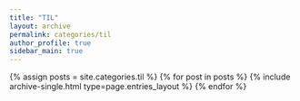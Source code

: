 ```yaml
---
title: "TIL"
layout: archive
permalink: categories/til
author_profile: true
sidebar_main: true
---
```


{% assign posts = site.categories.til %}
{% for post in posts %} {% include archive-single.html type=page.entries_layout %} {% endfor %}